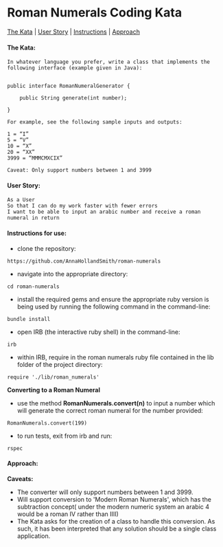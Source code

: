 # Roman Numerals Coding Kata
[The Kata](#the-kata) | [User Story](#user-story) | [Instructions](#instructions) | [Approach](#approach)


#### <a name=the-kata>The Kata:</a>
```
In whatever language you prefer, write a class that implements the following interface (example given in Java):


public interface RomanNumeralGenerator {

    public String generate(int number);

}

For example, see the following sample inputs and outputs:

1 = “I”
5 = “V”
10 = “X”
20 = “XX”
3999 = “MMMCMXCIX”

Caveat: Only support numbers between 1 and 3999
```

#### <a name="user-story">User Story:</a>
```
As a User
So that I can do my work faster with fewer errors
I want to be able to input an arabic number and receive a roman numeral in return
```
#### <a name="instructions">Instructions for use:</a>

- clone the repository:
```
https://github.com/AnnaHollandSmith/roman-numerals
```

- navigate into the appropriate directory:
```
cd roman-numerals
```

- install the required gems and ensure the appropriate ruby version is being used by running the following command in the command-line:
```
bundle install
```

- open IRB (the interactive ruby shell) in the command-line:
```
irb
```
- within IRB, require in the roman numerals ruby file contained in the lib folder of the project directory:
```
require './lib/roman_numerals'
```
**Converting to a Roman Numeral**
- use the method **RomanNumerals.convert(n)** to input a number which will generate the correct roman numeral for the number provided:
```
RomanNumerals.convert(199)
```
- to run tests, exit from irb and run:
```
rspec
```

#### <a name="approach">Approach:</a>

**Caveats:**
- The converter will only support numbers between 1 and 3999.
- Will support conversion to 'Modern Roman Numerals', which has the subtraction concept( under the modern numeric system an arabic 4 would be a roman IV rather than IIII)
- The Kata asks for the creation of a class to handle this conversion. As such, it has been interpreted that any solution should be a single class application.
